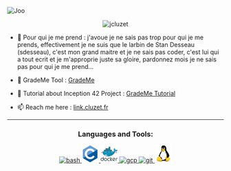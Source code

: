 ![Joo](https://s10.gifyu.com/images/Sans-titrea05224e795e1cbcb.gif)
<p align="center"> <img src="https://komarev.com/ghpvc/?username=jcluzet&label=Profile%20views&color=0e75b6&style=flat" alt="jcluzet" /> </p>


<p align="center">

- 🤔 Pour qui je me prend : j'avoue je ne sais pas trop pour qui je me prends, effectivement je ne suis que le larbin de Stan Desseau (sdesseau), c'est mon grand maitre et je ne sais pas coder, c'est lui qui a tout ecrit et je m'approprie juste sa gloire, pardonnez mois je ne sais pas pour qui je me prend...

- 🛂 GradeMe Tool : [GradeMe](https://www.grademe.fr)

- 📖 Tutorial about Inception 42 Project : [GradeMe Tutorial](https://tuto.grademe.fr/inception)


- 📫  Reach me here : [link.cluzet.fr](https://link.cluzet.fr)
</p>

-----------------------------

<h3 align="center">Languages and Tools:</h3>
<p align="center"> <a href="https://www.gnu.org/software/bash/" target="_blank"> <img src="https://www.vectorlogo.zone/logos/gnu_bash/gnu_bash-icon.svg" alt="bash" width="40" height="40"/> </a> <a href="https://www.cprogramming.com/" target="_blank"> <img src="https://raw.githubusercontent.com/devicons/devicon/master/icons/c/c-original.svg" alt="c" width="40" height="40"/> </a> <a href="https://www.docker.com/" target="_blank"> <img src="https://raw.githubusercontent.com/devicons/devicon/master/icons/docker/docker-original-wordmark.svg" alt="docker" width="40" height="40"/> </a> <a href="https://cloud.google.com" target="_blank"> <img src="https://www.vectorlogo.zone/logos/google_cloud/google_cloud-icon.svg" alt="gcp" width="40" height="40"/> </a> <a href="https://git-scm.com/" target="_blank"> <img src="https://www.vectorlogo.zone/logos/git-scm/git-scm-icon.svg" alt="git" width="40" height="40"/> </a> <a href="https://www.linux.org/" target="_blank"> <img src="https://raw.githubusercontent.com/devicons/devicon/master/icons/linux/linux-original.svg" alt="linux" width="40" height="40"/> </a> </p>

<!-- [![jaeskim's 42 stats](https://badge42.herokuapp.com/api/stats/jcluzet)](https://github.com/JaeSeoKim/badge42) -->

